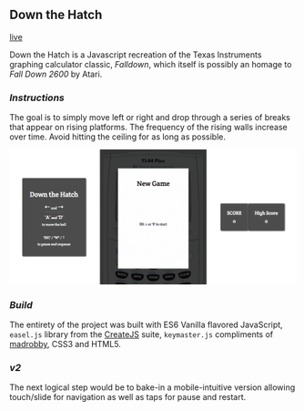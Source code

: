 ## Down the Hatch
[live](http://matthew-moon.com/down-the-hatch)

Down the Hatch is a Javascript recreation of the Texas Instruments graphing calculator classic, *Falldown*, which itself is possibly an homage to *Fall Down 2600* by Atari.

### *Instructions*
The goal is to simply move left or right and drop through a series of breaks that appear on rising platforms.  The frequency of the rising walls increase over time.  Avoid hitting the ceiling for as long as possible.

![demo gif](./assets/demo.gif)

### *Build*
The entirety of the project was built with ES6 Vanilla flavored JavaScript, `easel.js` library from the [CreateJS](http://createjs.com/) suite, `keymaster.js` compliments of [madrobby](https://github.com/madrobby/keymaster), CSS3 and HTML5.


### *v2*
The next logical step would be to bake-in a mobile-intuitive version allowing touch/slide for navigation as well as taps for pause and restart.
